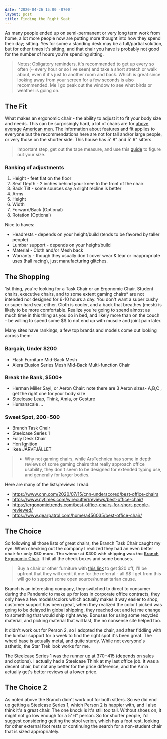 ```yaml
---
date: '2020-04-26 15:00 -0700'
layout: post
title: Finding the Right Seat
---
```


As many people ended up on semi-permanent or very long term work from home, a lot more people now are putting more thought into how they spend their day; sitting. Yes for some a standing desk may be a full/partial solution, but for other times it's sitting, and that chair you have is probably not good for the number of hours you're spending sitting.

> Notes: Obligatory reminders, it's recommended to get up every so often (~ every hour or so I've seen) and take a short stretch or walk about, even if it's just to another room and back. Which is great since looking away from your screen for a few seconds is also recommended. Me I go peak out the window to see what birds or weather is going on.

## The Fit

What makes an ergonomic chair - the ability to adjust it to fit your body size and needs.
This can be surprisingly hard, a lot of chairs are for [above average](https://www.vox.com/2014/6/30/5857354/what-are-the-tallest-countries-in-the-world) [American men](https://www.cdc.gov/nchs/fastats/body-measurements.htm). The information about features and fit applies to everyone but the recommendations here are not for tall and/or large people, or very those on the shorter side. This house has 5' 8" and 5' 6" sitters. 

> Important step, get out the tape measure, and use this [guide](https://www.healthyworkstations.com/resources/ergo/TakingMeasurements.pdf) to figure out your size.

### Ranking of adjustments

1. Height - feet flat on the floor
2. Seat Depth - 2 inches behind your knee to the front of the chair
3. Back Tilt - some sources say a slight recline is better
4. Arms
  1. Height
  2. Width
  3. Forward/Back (Optional)
  4. Rotation (Optional)

Nice to haves:
* Headrests - depends on your height/build (tends to be favored by taller people)
* Lumbar support - depends on your height/build
* Material - Cloth and/or Mesh back
* Warranty - though they usually don't cover wear & tear or inappropriate uses (hall racing), just manufacturing glitches.

## The Shopping

1st thing, you're looking for a Task Chair or an Ergonomic Chair. Student chairs, executive chairs, and to some extent gaming chairs* are not intended nor designed for 6-10 hours a day. You don't want a super cushy or super hard seat either. Cloth is cooler, and a back that breathes (mesh) is likely to be more comfortable. Realize you're going to spend almost as much time in this thing as you do in bed, and likely more than on the couch - be willing to spend some $$ to not end up with muscle and joint pain later.

Many sites have rankings, a few top brands and models come out looking across them:

### Bargain, Under $200
* Flash Furniture Mid-Back Mesh
* Alera Elusion Series Mesh Mid-Back Multi-function Chair

### Break the Bank, $500+
* Herman Miller Sayl, or Aeron Chair: note there are 3 Aeron sizes- A,B,C , get the right one for your body size
* Steelcase Leap, Think, Amia, or Gesture
* Humanscale ...

### Sweet Spot, $200-$500
* Branch Task Chair
* Steelcase Series 1
* Fully Desk Chair
* Hon Ignition
* Ikea JÄRVFJÄLLET

> * Why not gaming chairs, while ArsTechnica has some in depth reviews of some gaming chairs that really approach office usability, they don't seem to be designed for extended typing use, and generally for larger bodies.

Here are many of the lists/reviews I read:
* https://www.cnn.com/2020/07/15/cnn-underscored/best-office-chairs
* https://www.nytimes.com/wirecutter/reviews/best-office-chair/
* https://ergonomictrends.com/best-office-chairs-for-short-people-reviewed/
* https://www.gearpatrol.com/home/a456035/best-office-chair/

## The Choice

So following all those lists of great chairs, the Branch Task Chair caught my eye. When checking out the company I realized they had an even better chair for only $50 more. The winner
at $300 with shipping was the [Branch Ergonomic Chair](https://www.branchfurniture.com/products/ergonomic-chair?sscid=41k5_curu7&). It hit all the check boxes and some bonuses.

> Buy a chair or other furniture with [this link](https://fbuy.io/branchfurniture/alex7564 ) to get $20 off, I'll be upfront that they will credit it me for the referral - all $$ I get from this will go to support some open source/humanitarian cause.

Branch is an interesting company, they switched to direct to consumer during the Pandemic to make up for loss in corporate office contracts, they only have a few models/colors which actually makes it way easier to shop, customer support has been great, when they realized the color I picked was going to be delayed in global shipping, they reached out and let me change to something that would ship right away. Bonuses for using some recycled material, and picking material that will last, the no nonsense site helped too.

It didn't work out for Person 2, so I adopted the chair, and after fiddling with the lumbar support for a week to find the right spot it's been great. The wheel base is actually metal, and quite sturdy. While not everyone's asthetic, the Star Trek look works for me.

The Steelcase Series 1 was the runner up at $370-$415 (depends on sales and options). I actually had a Steelcase Think at my last office job. It was a decent chair, but not any better for the price difference, and the Amia actually get's better reviews at a lower price.

## The Choice 2
As noted above the Branch didn't work out for both sitters. So we did end up getting a Steelcase Series 1, which Person 2 is happier with, and I also think it's a great chair. The one knock is it's still too tall. Without shoes on, it might not go low enough for a 5' 6" person. So for shorter people, I'd suggest considering getting the stool verion, which has a foot rest, looking for other external foot rests or continuing the search for a non-student chair that is sized appropriately.


